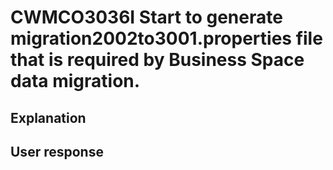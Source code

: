 # CWMCO3036I Start to generate migration2002to3001.properties file that is required by Business Space data migration.

## Explanation

## User response